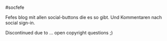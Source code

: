 #socfefe

Fefes blog mit allen social-buttons die es so gibt. Und Kommentaren nach social
sign-in.

Discontinued due to ... open copyright questions ;)

